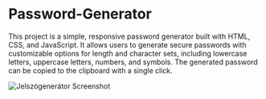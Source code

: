 # Password-Generator
This project is a simple, responsive password generator built with HTML, CSS, and JavaScript. It allows users to generate secure passwords with customizable options for length and character sets, including lowercase letters, uppercase letters, numbers, and symbols. The generated password can be copied to the clipboard with a single click.

![Jelszógenerátor Screenshot](https://i.imgur.com/6mEdP7V.png)
